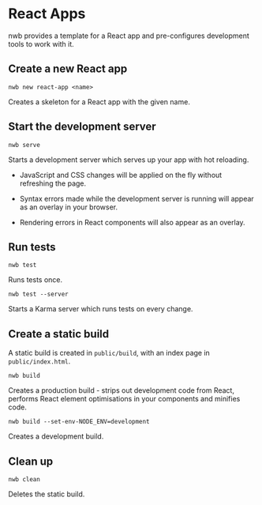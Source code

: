 # React Apps

nwb provides a template for a React app and pre-configures development tools to work with it.

## Create a new React app

```
nwb new react-app <name>
```

Creates a skeleton for a React app with the given name.

## Start the development server

```
nwb serve
```

Starts a development server which serves up your app with hot reloading.

* JavaScript and CSS changes will be applied on the fly without refreshing the page.

* Syntax errors made while the development server is running will appear as an overlay in your browser.

* Rendering errors in React components will also appear as an overlay.

## Run tests

```
nwb test
```

Runs tests once.

```
nwb test --server
```

Starts a Karma server which runs tests on every change.

## Create a static build

A static build is created in `public/build`, with an index page in `public/index.html`.

```
nwb build
```

Creates a production build - strips out development code from React, performs React element optimisations in your components and minifies code.

```
nwb build --set-env-NODE_ENV=development
```

Creates a development build.

## Clean up

```
nwb clean
```

Deletes the static build.
